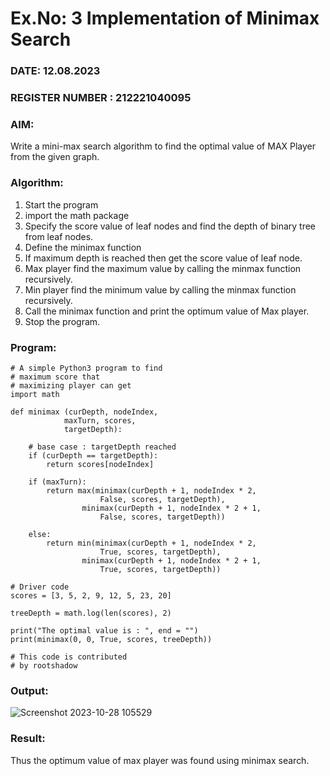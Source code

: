 # Ex.No: 3  Implementation of Minimax Search
### DATE: 12.08.2023                                                                           
### REGISTER NUMBER : 212221040095
### AIM: 
Write a mini-max search algorithm to find the optimal value of MAX Player from the given graph.
### Algorithm:
1. Start the program
2. import the math package
3. Specify the score value of leaf nodes and find the depth of binary tree from leaf nodes.
4. Define the minimax function
5. If maximum depth is reached then get the score value of leaf node.
6. Max player find the maximum value by calling the minmax function recursively.
7. Min player find the minimum value by calling the minmax function recursively.
8. Call the minimax function  and print the optimum value of Max player.
9. Stop the program. 

### Program:
```
# A simple Python3 program to find
# maximum score that
# maximizing player can get
import math

def minimax (curDepth, nodeIndex,
			maxTurn, scores,
			targetDepth):

	# base case : targetDepth reached
	if (curDepth == targetDepth):
		return scores[nodeIndex]
	
	if (maxTurn):
		return max(minimax(curDepth + 1, nodeIndex * 2,
					False, scores, targetDepth),
				minimax(curDepth + 1, nodeIndex * 2 + 1,
					False, scores, targetDepth))
	
	else:
		return min(minimax(curDepth + 1, nodeIndex * 2,
					True, scores, targetDepth),
				minimax(curDepth + 1, nodeIndex * 2 + 1,
					True, scores, targetDepth))
	
# Driver code
scores = [3, 5, 2, 9, 12, 5, 23, 20]

treeDepth = math.log(len(scores), 2)

print("The optimal value is : ", end = "")
print(minimax(0, 0, True, scores, treeDepth))

# This code is contributed
# by rootshadow
```

### Output:

![Screenshot 2023-10-28 105529](https://github.com/MaheshS03/AI_Lab_2023-24/assets/128498431/59b7555c-53d7-4012-8026-96b4c614d633)

### Result:
Thus the optimum value of max player was found using minimax search.
